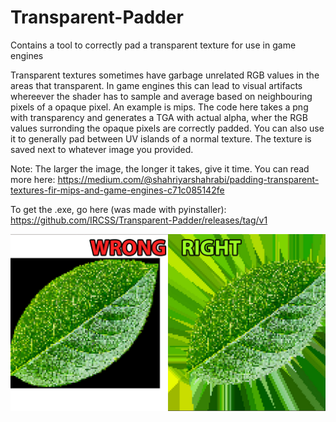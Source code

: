 # Transparent-Padder
Contains a tool to correctly pad a transparent texture for use in game engines 

Transparent textures sometimes have garbage unrelated RGB values in the areas that transparent. In game engines this can lead to visual artifacts whereever the shader has to sample and average based on neighbouring pixels of a opaque pixel. An example is mips. The code here takes a png with transparency and generates a TGA with actual alpha, wher the RGB values surronding the opaque pixels are correctly padded. You can also use it to generally pad between UV islands of a normal texture. The texture is saved next to whatever image you provided.

Note: The larger the image, the longer it takes, give it time.
You can read more here: https://medium.com/@shahriyarshahrabi/padding-transparent-textures-fir-mips-and-game-engines-c71c085142fe

To get the .exe, go here (was made with pyinstaller): https://github.com/IRCSS/Transparent-Padder/releases/tag/v1

![cover](documentation/cover.jpg "Padding Transparency")